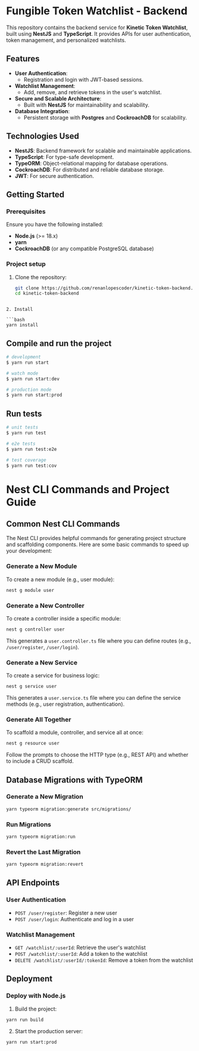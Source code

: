 # Fungible Token Watchlist - Backend

This repository contains the backend service for **Kinetic Token Watchlist**, built using **NestJS** and **TypeScript**. It provides APIs for user authentication, token management, and personalized watchlists.

## Features

- **User Authentication**:
  - Registration and login with JWT-based sessions.
- **Watchlist Management**:
  - Add, remove, and retrieve tokens in the user's watchlist.
- **Secure and Scalable Architecture**:
  - Built with **NestJS** for maintainability and scalability.
- **Database Integration**:
  - Persistent storage with **Postgres** and **CockroachDB** for scalability.

## Technologies Used

- **NestJS**: Backend framework for scalable and maintainable applications.
- **TypeScript**: For type-safe development.
- **TypeORM**: Object-relational mapping for database operations.
- **CockroachDB**: For distributed and reliable database storage.
- **JWT**: For secure authentication.

## Getting Started

### Prerequisites

Ensure you have the following installed:
- **Node.js** (>= 18.x)
- **yarn**
- **CockroachDB** (or any compatible PostgreSQL database)

### Project setup

1. Clone the repository:
   ```bash
   git clone https://github.com/renanlopescoder/kinetic-token-backend.git
   cd kinetic-token-backend
  ```

2. Install 

```bash
  yarn install
```

## Compile and run the project

```bash
# development
$ yarn run start

# watch mode
$ yarn run start:dev

# production mode
$ yarn run start:prod
```

## Run tests

```bash
# unit tests
$ yarn run test

# e2e tests
$ yarn run test:e2e

# test coverage
$ yarn run test:cov
```
# Nest CLI Commands and Project Guide

## Common Nest CLI Commands

The Nest CLI provides helpful commands for generating project structure and scaffolding components. Here are some basic commands to speed up your development:

### Generate a New Module

To create a new module (e.g., user module):

```bash
nest g module user
```

### Generate a New Controller

To create a controller inside a specific module:

```bash
nest g controller user
```

This generates a `user.controller.ts` file where you can define routes (e.g., `/user/register`, `/user/login`).

### Generate a New Service

To create a service for business logic:

```bash
nest g service user
```

This generates a `user.service.ts` file where you can define the service methods (e.g., user registration, authentication).

### Generate All Together

To scaffold a module, controller, and service all at once:

```bash
nest g resource user
```

Follow the prompts to choose the HTTP type (e.g., REST API) and whether to include a CRUD scaffold.

## Database Migrations with TypeORM

### Generate a New Migration

```bash
yarn typeorm migration:generate src/migrations/
```

### Run Migrations

```bash
yarn typeorm migration:run
```

### Revert the Last Migration

```bash
yarn typeorm migration:revert
```

## API Endpoints

### User Authentication

- `POST /user/register`: Register a new user
- `POST /user/login`: Authenticate and log in a user

### Watchlist Management

- `GET /watchlist/:userId`: Retrieve the user's watchlist
- `POST /watchlist/:userId`: Add a token to the watchlist
- `DELETE /watchlist/:userId/:tokenId`: Remove a token from the watchlist

## Deployment

### Deploy with Node.js

1. Build the project:
```bash
yarn run build
```

2. Start the production server:
```bash
yarn run start:prod
```
